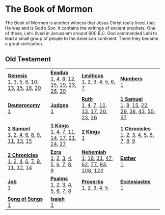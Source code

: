 # The Book of Mormon

 The Book of Mormon is another witness that Jesus Christ really lived, that He was and is God’s Son. It contains the writings of ancient prophets. One of these, Lehi, lived in Jerusalem around 600 B.C. God commanded Lehi to lead a small group of people to the American continent. There they became a great civilization.



## Old Testament

<table>
<tr>
<td>
<b><a href='Gen.md'>Genesis</a></b><br/>
<a href='Gen.md#genesis-1'>1</a>, <a href='Gen.md#genesis-3'>3</a>, <a href='Gen.md#genesis-5'>5</a>, <a href='Gen.md#genesis-8'>8</a>, <a href='Gen.md#genesis-10'>10</a>, <a href='Gen.md#genesis-13'>13</a>, <a href='Gen.md#genesis-15'>15</a>, <a href='Gen.md#genesis-18'>18</a>, <a href='Gen.md#genesis-20'>20</a>
</td>
<td>
<b><a href='Exod.md'>Exodus</a></b><br/>
<a href='Exod.md#exodus-1'>1</a>, <a href='Exod.md#exodus-4'>4</a>, <a href='Exod.md#exodus-8'>8</a>, <a href='Exod.md#exodus-12'>12</a>, <a href='Exod.md#exodus-15'>15</a>, <a href='Exod.md#exodus-19'>19</a>, <a href='Exod.md#exodus-23'>23</a>, <a href='Exod.md#exodus-26'>26</a>, <a href='Exod.md#exodus-30'>30</a>
</td>
<td>
<b><a href='Lev.md'>Leviticus</a></b><br/>
<a href='Lev.md#leviticus-1'>1</a>, <a href='Lev.md#leviticus-2'>2</a>, <a href='Lev.md#leviticus-3'>3</a>, <a href='Lev.md#leviticus-4'>4</a>, <a href='Lev.md#leviticus-5'>5</a>, <a href='Lev.md#leviticus-6'>6</a>, <a href='Lev.md#leviticus-7'>7</a>
</td>
<td>
<b><a href='Num.md'>Numbers</a></b><br/>
<a href='Num.md#numbers-1'>1</a>
</td></tr>
<tr>
<td>
<b><a href='Deut.md'>Deuteronomy</a></b><br/>
<a href='Deut.md#deuteronomy-1'>1</a>
</td>
<td>
<b><a href='Judg.md'>Judges</a></b><br/>
<a href='Judg.md#judges-1'>1</a>
</td>
<td>
<b><a href='Ruth.md'>Ruth</a></b><br/>
<a href='Ruth.md#ruth-1'>1</a>, <a href='Ruth.md#ruth-4'>4</a>, <a href='Ruth.md#ruth-7'>7</a>, <a href='Ruth.md#ruth-10'>10</a>, <a href='Ruth.md#ruth-13'>13</a>, <a href='Ruth.md#ruth-17'>17</a>, <a href='Ruth.md#ruth-20'>20</a>, <a href='Ruth.md#ruth-23'>23</a>, <a href='Ruth.md#ruth-26'>26</a>
</td>
<td>
<b><a href='1Sam.md'>1 Samuel</a></b><br/>
<a href='1Sam.md#1-samuel-1'>1</a>, <a href='1Sam.md#1-samuel-8'>8</a>, <a href='1Sam.md#1-samuel-15'>15</a>, <a href='1Sam.md#1-samuel-22'>22</a>, <a href='1Sam.md#1-samuel-29'>29</a>, <a href='1Sam.md#1-samuel-36'>36</a>, <a href='1Sam.md#1-samuel-43'>43</a>, <a href='1Sam.md#1-samuel-50'>50</a>, <a href='1Sam.md#1-samuel-57'>57</a>
</td></tr>
<tr>
<td>
<b><a href='2Sam.md'>2 Samuel</a></b><br/>
<a href='2Sam.md#2-samuel-1'>1</a>, <a href='2Sam.md#2-samuel-2'>2</a>, <a href='2Sam.md#2-samuel-4'>4</a>, <a href='2Sam.md#2-samuel-6'>6</a>, <a href='2Sam.md#2-samuel-8'>8</a>, <a href='2Sam.md#2-samuel-9'>9</a>, <a href='2Sam.md#2-samuel-11'>11</a>, <a href='2Sam.md#2-samuel-13'>13</a>, <a href='2Sam.md#2-samuel-15'>15</a>
</td>
<td>
<b><a href='1Kgs.md'>1 Kings</a></b><br/>
<a href='1Kgs.md#1-kings-1'>1</a>, <a href='1Kgs.md#1-kings-4'>4</a>, <a href='1Kgs.md#1-kings-7'>7</a>, <a href='1Kgs.md#1-kings-11'>11</a>, <a href='1Kgs.md#1-kings-14'>14</a>, <a href='1Kgs.md#1-kings-17'>17</a>, <a href='1Kgs.md#1-kings-21'>21</a>, <a href='1Kgs.md#1-kings-24'>24</a>, <a href='1Kgs.md#1-kings-27'>27</a>
</td>
<td>
<b><a href='2Kgs.md'>2 Kings</a></b><br/>
<a href='2Kgs.md#2-kings-1'>1</a>
</td>
<td>
<b><a href='1Chr.md'>1 Chronicles</a></b><br/>
<a href='1Chr.md#1-chronicles-1'>1</a>, <a href='1Chr.md#1-chronicles-2'>2</a>, <a href='1Chr.md#1-chronicles-3'>3</a>, <a href='1Chr.md#1-chronicles-4'>4</a>, <a href='1Chr.md#1-chronicles-5'>5</a>, <a href='1Chr.md#1-chronicles-6'>6</a>, <a href='1Chr.md#1-chronicles-7'>7</a>, <a href='1Chr.md#1-chronicles-8'>8</a>, <a href='1Chr.md#1-chronicles-9'>9</a>
</td></tr>
<tr>
<td>
<b><a href='2Chr.md'>2 Chronicles</a></b><br/>
<a href='2Chr.md#2-chronicles-1'>1</a>, <a href='2Chr.md#2-chronicles-2'>2</a>, <a href='2Chr.md#2-chronicles-4'>4</a>, <a href='2Chr.md#2-chronicles-6'>6</a>, <a href='2Chr.md#2-chronicles-7'>7</a>, <a href='2Chr.md#2-chronicles-9'>9</a>, <a href='2Chr.md#2-chronicles-11'>11</a>, <a href='2Chr.md#2-chronicles-12'>12</a>, <a href='2Chr.md#2-chronicles-14'>14</a>
</td>
<td>
<b><a href='Ezra.md'>Ezra</a></b><br/>
<a href='Ezra.md#ezra-1'>1</a>, <a href='Ezra.md#ezra-2'>2</a>, <a href='Ezra.md#ezra-3'>3</a>, <a href='Ezra.md#ezra-4'>4</a>, <a href='Ezra.md#ezra-5'>5</a>, <a href='Ezra.md#ezra-6'>6</a>, <a href='Ezra.md#ezra-7'>7</a>, <a href='Ezra.md#ezra-8'>8</a>, <a href='Ezra.md#ezra-9'>9</a>
</td>
<td>
<b><a href='Neh.md'>Nehemiah</a></b><br/>
<a href='Neh.md#nehemiah-1'>1</a>, <a href='Neh.md#nehemiah-16'>16</a>, <a href='Neh.md#nehemiah-31'>31</a>, <a href='Neh.md#nehemiah-47'>47</a>, <a href='Neh.md#nehemiah-62'>62</a>, <a href='Neh.md#nehemiah-77'>77</a>, <a href='Neh.md#nehemiah-93'>93</a>, <a href='Neh.md#nehemiah-108'>108</a>, <a href='Neh.md#nehemiah-123'>123</a>
</td>
<td>
<b><a href='Esth.md'>Esther</a></b><br/>
<a href='Esth.md#esther-1'>1</a>
</td></tr>
<tr>
</tr>
<tr>
</tr>
<tr>
<td>
<b><a href='Job.md'>Job</a></b><br/>
<a href='Job.md#job-1'>1</a>
</td>
<td>
<b><a href='Ps.md'>Psalms</a></b><br/>
<a href='Ps.md#psalms-1'>1</a>, <a href='Ps.md#psalms-2'>2</a>, <a href='Ps.md#psalms-3'>3</a>, <a href='Ps.md#psalms-4'>4</a>, <a href='Ps.md#psalms-5'>5</a>, <a href='Ps.md#psalms-6'>6</a>, <a href='Ps.md#psalms-7'>7</a>, <a href='Ps.md#psalms-8'>8</a>
</td>
<td>
<b><a href='Prov.md'>Proverbs</a></b><br/>
<a href='Prov.md#proverbs-1'>1</a>, <a href='Prov.md#proverbs-2'>2</a>, <a href='Prov.md#proverbs-3'>3</a>, <a href='Prov.md#proverbs-4'>4</a>, <a href='Prov.md#proverbs-5'>5</a>
</td>
<td>
<b><a href='Eccl.md'>Ecclesiastes</a></b><br/>
<a href='Eccl.md#ecclesiastes-1'>1</a>
</td></tr>
<tr>
<td>
<b><a href='Song.md'>Song of Songs</a></b><br/>
<a href='Song.md#song-of-songs-1'>1</a>
</td>
<td>
<b><a href='Isa.md'>Isaiah</a></b><br/>
<a href='Isa.md#isaiah-1'>1</a>
</td></tr>
</table>